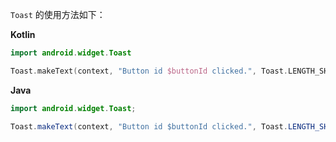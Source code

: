`Toast` 的使用方法如下：

**Kotlin**

```kotlin
import android.widget.Toast

Toast.makeText(context, "Button id $buttonId clicked.", Toast.LENGTH_SHORT).show()
```

**Java**

```java
import android.widget.Toast;

Toast.makeText(context, "Button id $buttonId clicked.", Toast.LENGTH_SHORT).show();
```

